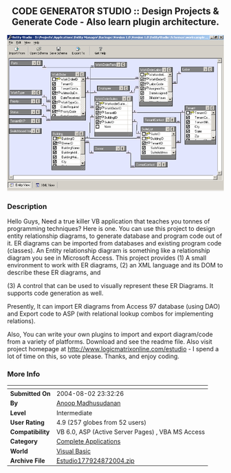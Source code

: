﻿<div align="center">

## CODE GENERATOR STUDIO :: Design Projects & Generate Code \- Also learn plugin architecture\.

<img src="PIC2004871248338243.gif">
</div>

### Description

Hello Guys, Need a true killer VB application that teaches you tonnes of programming techniques? Here is one. You can use this project to design entity relationship diagrams, to generate database and program code out of it. ER diagrams can be imported from databases and existing program code (classes). An Entity relationship diagram is something like a relationship diagram you see in Microsoft Access. This project provides (1) A small environment to work with ER diagrams, (2) an XML language and its DOM to describe these ER diagrams, and

(3) A control that can be used to visually represent these ER Diagrams. It supports code generation as well.

Presently, It can import ER diagrams from Access 97 database (using DAO) and Export code to ASP (with relational lookup combos for implementing relations).

Also, You can write your own plugins to import and export diagram/code from a variety of platforms. Download and see the readme file. Also visit project homepage at http://www.logicmatrixonline.com/estudio - I spend a lot of time on this, so vote please. Thanks, and enjoy coding.
 
### More Info
 


<span>             |<span>
---                |---
**Submitted On**   |2004-08-02 23:32:26
**By**             |[Anoop Madhusudanan](https://github.com/Planet-Source-Code/PSCIndex/blob/master/ByAuthor/anoop-madhusudanan.md)
**Level**          |Intermediate
**User Rating**    |4.9 (257 globes from 52 users)
**Compatibility**  |VB 6\.0, ASP \(Active Server Pages\) , VBA MS Access
**Category**       |[Complete Applications](https://github.com/Planet-Source-Code/PSCIndex/blob/master/ByCategory/complete-applications__1-27.md)
**World**          |[Visual Basic](https://github.com/Planet-Source-Code/PSCIndex/blob/master/ByWorld/visual-basic.md)
**Archive File**   |[Estudio177924872004\.zip](https://github.com/Planet-Source-Code/anoop-madhusudanan-code-generator-studio-design-projects-generate-code-also-learn-plugin-a__1-55425/archive/master.zip)








